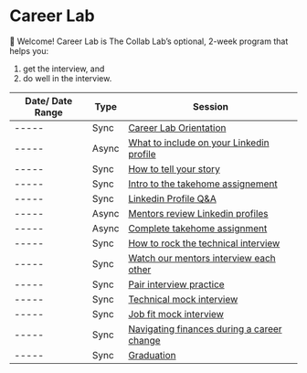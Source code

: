 # Career Lab

👋 Welcome! Career Lab is The Collab Lab’s optional, 2-week program that helps you:

1. get the interview, and
2. do well in the interview.



| Date/ Date Range | Type | Session |
| ---- | ---- | ---- | 
| ----- | Sync | [Career Lab Orientation](./session-docs/orientation.md)  |
| ----- | Async | [What to include on your Linkedin profile](./session-docs/what-to-include-on-linkedin.md) |
| ----- | Sync | [How to tell your story](./session-docs/how-to-tell-your-story.md) |
| ----- | Sync | [Intro to the takehome assignement](./session-docs/intro-to-take-home.md) |
| ----- | Sync | [Linkedin Profile Q&A](./session-docs/linkedin-qanda.md) |
| ----- | Async | [Mentors review Linkedin profiles](./session-docs/mentor-linkedin-review.md) |
| ----- | Async | [Complete takehome assignment](./session-docs/complete-take-home-assignment.md) |
| ----- | Sync | [How to rock the technical interview](./session-docs/rock-the-technical-interview.md) |
| ----- | Sync | [Watch our mentors interview each other](./session-docs/watch-mentors-interview.md) |
| ----- | Sync | [Pair interview practice](./session-docs/pair-interview-practice.md) |
| ----- | Sync | [Technical mock interview](./session-docs/mock-interview-technical.md) |
| ----- | Sync | [Job fit mock interview](./session-docs/mock-interview-job-fit.md) |
| ----- | Sync | [Navigating finances during a career change](./session-docs/navigating-finances-during-career-change.md) |
| ----- | Sync | [Graduation](./session-docs/graduation.md) |
